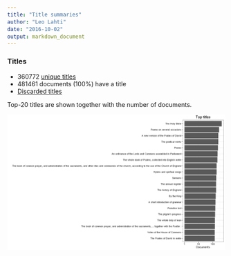```yaml
---
title: "Title summaries"
author: "Leo Lahti"
date: "2016-10-02"
output: markdown_document
---
```



### Titles

 * 360772 [unique titles](output.tables/title_accepted.csv)
 * 481461 documents (100%) have a title
 * [Discarded titles](output.tables/title_discarded.csv)

Top-20 titles are shown together with the number of documents.

![plot of chunk summarytitle](figure/summarytitle-1.png)


